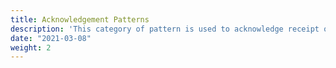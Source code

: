 ```yaml
---
title: Acknowledgement Patterns
description: 'This category of pattern is used to acknowledge receipt of a notification (most often an `Offer`), normally providing an `Accept` or `Reject` type'
date: "2021-03-08"
weight: 2
---
```

